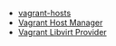 * [vagrant-hosts](../vagrant-plugin-hosts)
* [Vagrant Host Manager](../vagrant-plugin-hostmanager)
* [Vagrant Libvirt Provider](https://github.com/vagrant-libvirt/vagrant-libvirt#installation)